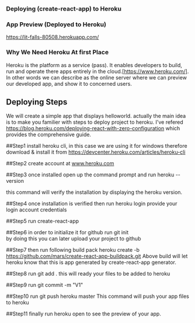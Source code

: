 ### Deploying (create-react-app) to Heroku

### App Preview (Deployed to Heroku)
https://lit-falls-80508.herokuapp.com/

### Why We Need Heroku At first Place
Heroku is the platform as a service (pass). It enables developers to build, run and operate there apps entirely in the cloud.[https://www.heroku.com/]. In other words we can describe as the online server where we can preview our developed app, and show it to concerned users. 

## Deploying Steps
We will create a simple app that displays helloworld. actually the main idea is to make you familier with steps to deploy project to heroku. I've refered https://blog.heroku.com/deploying-react-with-zero-configuration which provides the comprehensive guide. 

##Step1
install heroku cli, in this case we are using it for windows therefore download & install it from https://devcenter.heroku.com/articles/heroku-cli

##Step2
create account at www.heroku.com

##Step3
once installed open up the command prompt and run
heroku --version

this command will verify the installation by displaying the heroku version.

##Step4
once installation is verified then run
heroku login
provide your login account credentials

##Step5
run
create-react-app <projectname>

##Step6
in order to initialize it for github run
git init  
by doing this you can later upload your project to github

##Step7
then run following build pack
heroku create -b https://github.com/mars/create-react-app-buildpack.git
Above build will let heroku know that this is app generated by create-react-app generator.

##Step8
run 
git add .
this will ready your files to be added to heroku

##Step9
run 
git commit -m "V1"

##Step10
run
git push heroku master
This command will push your app files to heroku

##Step11
finally run
heroku open
to see the preview of your app.




